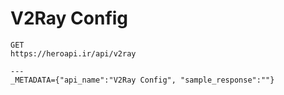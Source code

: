 # V2Ray Config

```
GET
https://heroapi.ir/api/v2ray

---
_METADATA={"api_name":"V2Ray Config", "sample_response":""}
```

